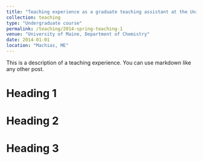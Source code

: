 ```yaml
---
title: "Teaching experience as a graduate teaching assistant at the University of Maine, Machias"
collection: teaching
type: "Undergraduate course"
permalink: /teaching/2014-spring-teaching-1
venue: "University of Maine, Department of Chemistry"
date: 2014-01-01
location: "Machias, ME"
---
```


This is a description of a teaching experience. You can use markdown like any other post.

Heading 1
======

Heading 2
======

Heading 3
======
